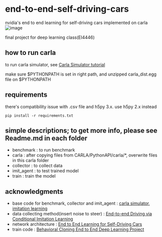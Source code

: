 # end-to-end-self-driving-cars
nvidia's end to end learning for self-driving cars implemented on carla
![image](https://github.com/phoi5675/end-to-end-self-driving-cars/blob/master/image/preview.gif)

final project for deep learning class(EI4446)

## how to run carla
to run carla simulator, see [Carla Simulator tutorial](https://carla.readthedocs.io/en/0.9.11/start_quickstart/)

make sure $PYTHONPATH is set in right path, and unzipped carla_dist.egg file on $PYTHONPATH

## requirements
there's compatibility issue with .csv file and h5py 3.x. use h5py 2.x instead
```
pip install -r requirements.txt
```
## simple descriptions; to get more info, please see Readme.md in each folder
- benchmark : to run benchmark 
- carla : after copying files from CARLA/PythonAPI/carla/*, overwrite files in this carla folder
- collector : to collect data
- imit_agent : to test trained model
- train : train the model

## acknowledgments
- base code for benchmark, collector and imit_agent : [carla simulator](https://github.com/carla-simulator/carla), [imitation learning](https://github.com/phoi5675/carlaIL)
- data collecting method(insert noise to steer) : [End-to-end Driving via Conditional Imitation Learning](https://arxiv.org/abs/1710.02410)
- network architecture : [End to End Learning for Self-Driving Cars](https://arxiv.org/abs/1604.07316)
- train code : [Behavioral Cloning End to End Deep Learning Project](https://github.com/abhileshborode/Behavorial-Clonng-Self-driving-cars)
